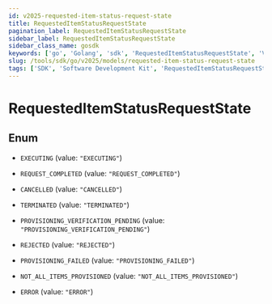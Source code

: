 ```yaml
---
id: v2025-requested-item-status-request-state
title: RequestedItemStatusRequestState
pagination_label: RequestedItemStatusRequestState
sidebar_label: RequestedItemStatusRequestState
sidebar_class_name: gosdk
keywords: ['go', 'Golang', 'sdk', 'RequestedItemStatusRequestState', 'V2025RequestedItemStatusRequestState'] 
slug: /tools/sdk/go/v2025/models/requested-item-status-request-state
tags: ['SDK', 'Software Development Kit', 'RequestedItemStatusRequestState', 'V2025RequestedItemStatusRequestState']
---
```


# RequestedItemStatusRequestState

## Enum


* `EXECUTING` (value: `"EXECUTING"`)

* `REQUEST_COMPLETED` (value: `"REQUEST_COMPLETED"`)

* `CANCELLED` (value: `"CANCELLED"`)

* `TERMINATED` (value: `"TERMINATED"`)

* `PROVISIONING_VERIFICATION_PENDING` (value: `"PROVISIONING_VERIFICATION_PENDING"`)

* `REJECTED` (value: `"REJECTED"`)

* `PROVISIONING_FAILED` (value: `"PROVISIONING_FAILED"`)

* `NOT_ALL_ITEMS_PROVISIONED` (value: `"NOT_ALL_ITEMS_PROVISIONED"`)

* `ERROR` (value: `"ERROR"`)


